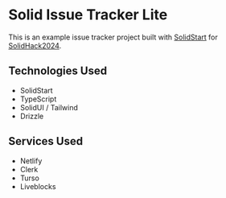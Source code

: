 # Solid Issue Tracker Lite

This is an example issue tracker project built with [SolidStart](https://start.solidjs.com) for [SolidHack2024](https://hack.solidjs.com/).

## Technologies Used

- SolidStart
- TypeScript
- SolidUI / Tailwind
- Drizzle

## Services Used

- Netlify
- Clerk
- Turso
- Liveblocks
